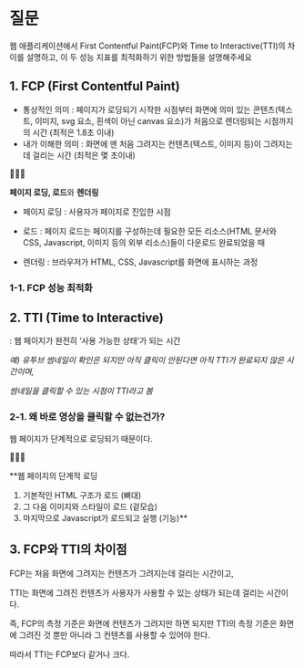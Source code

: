 # 질문

웹 애플리케이션에서 First Contentful Paint(FCP)와 Time to Interactive(TTI)의 차이를 설명하고, 이 두 성능 지표를 최적화하기 위한 방법들을 설명해주세요

## 1. FCP (First Contentful Paint)

- 통상적인 의미 : 페이지가 로딩되기 시작한 시점부터 화면에 의미 있는 콘텐츠(텍스트, 이미지, svg 요소, 흰색이 아닌 canvas 요소)가 처음으로 렌더링되는 시점까지의 시간 (최적은 1.8초 이내)
- 내가 이해한 의미 : 화면에 맨 처음 그려지는 컨텐츠(텍스트, 이미지 등)이 그려지는 데 걸리는 시간 (최적은 몇 초이내)

<aside>
🏃🏻‍♀️

**페이지 로딩, 로드**와 **렌더링**

- 페이지 로딩 : 사용자가 페이지로 진입한 시점
- 로드 : 페이지 로드는 페이지를 구성하는데 필요한 모든 리소스(HTML 문서와 CSS, Javascript, 이미지 등의 외부 리소스)들이 다운로드 완료되었을 때

- 렌더링 : 브라우저가 HTML, CSS, Javascript를 화면에 표시하는 과정

</aside>

### 1-1. FCP 성능 최적화

## 2. TTI (Time to Interactive)

: 웹 페이지가 완전히 ‘사용 가능한 상태’가 되는 시간

_예) 유투브 썸네일이 확인은 되지만 아직 클릭이 안된다면 아직 TTI가 완료되지 않은 시간이며,_

_썸네일을 클릭할 수 있는 시점이 TTI라고 봄_

### 2-1. 왜 바로 영상을 클릭할 수 없는건가?

웹 페이지가 단계적으로 로딩되기 때문이다.

<aside>
🏃🏻‍♀️

\*\*웹 페이지의 단계적 로딩

1. 기본적인 HTML 구조가 로드 (뼈대)
2. 그 다음 이미지와 스타일이 로드 (겉모습)
3. 마지막으로 Javascript가 로드되고 실행 (기능)\*\*

</aside>

## 3. FCP와 TTI의 차이점

FCP는 처음 화면에 그려지는 컨텐츠가 그려지는데 걸리는 시간이고,

TTI는 화면에 그려진 컨텐츠가 사용자가 사용할 수 있는 상태가 되는데 걸리는 시간이다.

즉, FCP의 측정 기준은 화면에 컨텐츠가 그려지만 하면 되지만 TTI의 측정 기준은 화면에 그려진 것 뿐만 아니라 그 컨텐츠를 사용할 수 있어야 한다.

따라서 TTI는 FCP보다 같거나 크다.
